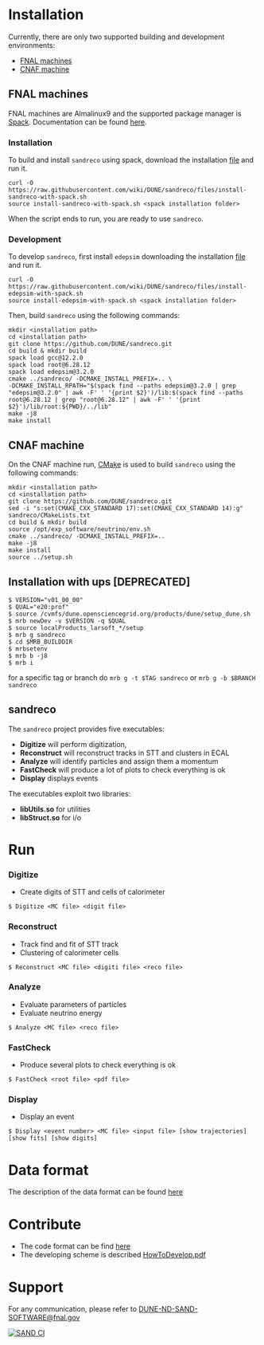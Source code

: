 # Installation

Currently, there are only two supported building and development environments:

- [FNAL machines](#fnal-machines)
- [CNAF machine](#cnaf-machine)

## FNAL machines
FNAL machines are Almalinux9 and the supported package manager is [Spack](https://spack.io/). Documentation can be found [here](https://spack.readthedocs.io/en/latest/).

### Installation
To build and install `sandreco` using spack, download the installation [file](../../wiki/files/install-sandreco-with-spack.sh) and run it.

```console
curl -O https://raw.githubusercontent.com/wiki/DUNE/sandreco/files/install-sandreco-with-spack.sh
source install-sandreco-with-spack.sh <spack installation folder>
```

When the script ends to run, you are ready to use `sandreco`. 

### Development
To develop `sandreco`, first install `edepsim` downloading the installation [file](../../wiki/files/install-edepsim-with-spack.sh) and run it.

```console
curl -O https://raw.githubusercontent.com/wiki/DUNE/sandreco/files/install-edepsim-with-spack.sh
source install-edepsim-with-spack.sh <spack installation folder>
```

Then, build `sandreco` using the following commands:

```console
mkdir <installation path>
cd <installation path>
git clone https://github.com/DUNE/sandreco.git
cd build & mkdir build
spack load gcc@12.2.0
spack load root@6.28.12
spack load edepsim@3.2.0
cmake ../sandreco/ -DCMAKE_INSTALL_PREFIX=.. \
-DCMAKE_INSTALL_RPATH="$(spack find --paths edepsim@3.2.0 | grep "edepsim@3.2.0" | awk -F' ' '{print $2}')/lib:$(spack find --paths root@6.28.12 | grep "root@6.28.12" | awk -F' ' '{print $2}')/lib/root:${PWD}/../lib"
make -j8
make install
```

## CNAF machine
On the CNAF machine run, [CMake](https://cmake.org/) is used to build `sandreco` using the following commands:

```console
mkdir <installation path>
cd <installation path>
git clone https://github.com/DUNE/sandreco.git
sed -i "s:set(CMAKE_CXX_STANDARD 17):set(CMAKE_CXX_STANDARD 14):g" sandreco/CMakeLists.txt
cd build & mkdir build
source /opt/exp_software/neutrino/env.sh
cmake ../sandreco/ -DCMAKE_INSTALL_PREFIX=..
make -j8
make install
source ../setup.sh
```

## Installation with ups [DEPRECATED]

```console
$ VERSION="v01_00_00"
$ QUAL="e20:prof"
$ source /cvmfs/dune.opensciencegrid.org/products/dune/setup_dune.sh
$ mrb newDev -v $VERSION -q $QUAL
$ source localProducts_larsoft_*/setup
$ mrb g sandreco
$ cd $MRB_BUILDDIR
$ mrbsetenv
$ mrb b -j8
$ mrb i
```

for a specific tag or branch do `mrb g -t $TAG sandreco` or `mrb g -b $BRANCH sandreco`

## sandreco

The `sandreco` project provides five executables:
- **Digitize** will perform digitization, 
- **Reconstruct** will reconstruct tracks in STT and clusters in ECAL
- **Analyze** will identify particles and assign them a momentum
- **FastCheck** will produce a lot of plots to check everything is ok
- **Display** displays events

The executables exploit two libraries:
- **libUtils.so** for utilities
- **libStruct.so** for i/o

# Run

### Digitize
- Create digits of STT and cells of calorimeter

```console
$ Digitize <MC file> <digit file>
```

### Reconstruct
- Track find and fit of STT track
- Clustering of calorimeter cells

```console
$ Reconstruct <MC file> <digiti file> <reco file>
```

### Analyze
- Evaluate parameters of particles
- Evaluate neutrino energy

```console
$ Analyze <MC file> <reco file>
```

### FastCheck
- Produce several plots to check everything is ok

```console
$ FastCheck <root file> <pdf file>
```

### Display
- Display an event

```console
$ Display <event number> <MC file> <input file> [show trajectories] [show fits] [show digits]
```

# Data format

The description of the data format can be found [here](../../wiki/Data-Model)


# Contribute

- The code format can be find [here](../../wiki/Code-Formatting)
- The developing scheme is described [HowToDevelop.pdf](https://baltig.infn.it/dune/sand-reco/-/wikis/uploads/8b897fb0ea753ef767b96312bdf9ccac/HowToDevelop.pdf)

# Support

For any communication, please refer to [DUNE-ND-SAND-SOFTWARE@fnal.gov](mailto:DUNE-ND-SAND-SOFTWARE@fnal.gov)

[![SAND CI](https://github.com/DUNE/sandreco/actions/workflows/sand-ci-dev.yml/badge.svg?branch=develop&event=push)](https://github.com/DUNE/sandreco/actions/workflows/sand-ci-dev.yml)
